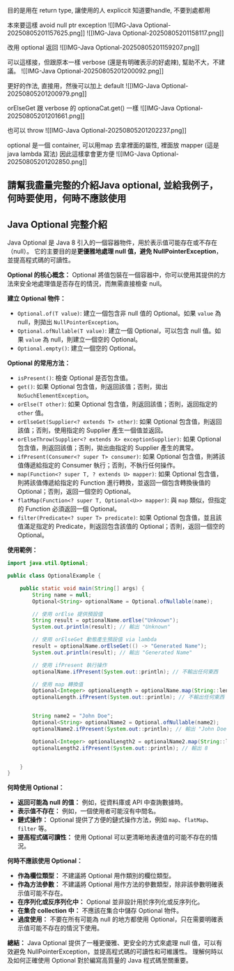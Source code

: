 
目的是用在 return type, 讓使用的人 expliccit 知道要handle, 不要到處都用


本來要這樣 avoid null ptr exception
![[IMG-Java Optional-20250805201157625.png]]
![[IMG-Java Optional-20250805201158117.png]]




改用 optional 返回
![[IMG-Java Optional-20250805201159207.png]]



可以這樣接，但跟原本一樣 verbose (還是有明確表示的好處辣), 幫助不大，不建議。
![[IMG-Java Optional-20250805201200092.png]]

更好的作法, 直接用，然後可以加上 default
![[IMG-Java Optional-20250805201200979.png]]



orElseGet 跟 verbose 的 optionaCat.get() 一樣
![[IMG-Java Optional-20250805201201661.png]]

也可以 throw
![[IMG-Java Optional-20250805201202237.png]]



optional 是一個 container, 可以用map 去拿裡面的屬性, 裡面放 mapper (這是 java lambda 寫法)
因此這樣拿會更方便
![[IMG-Java Optional-20250805201202850.png]]



請幫我盡量完整的介紹Java optional, 並給我例子，何時要使用，何時不應該使用
---


## Java Optional 完整介紹

Java Optional 是 Java 8 引入的一個容器物件，用於表示值可能存在或不存在（null）。
它的主要目的是**更優雅地處理 null 值，避免 NullPointerException**，並提高程式碼的可讀性。

**Optional 的核心概念：**
Optional 將值包裝在一個容器中，你可以使用其提供的方法來安全地處理值是否存在的情況，而無需直接檢查 null。



**建立 Optional 物件：**
* `Optional.of(T value)`: 建立一個包含非 null 值的 Optional。如果 `value` 為 null，則拋出 `NullPointerException`。
* `Optional.ofNullable(T value)`: 建立一個 Optional，可以包含 null 值。如果 `value` 為 null，則建立一個空的 Optional。
* `Optional.empty()`: 建立一個空的 Optional。

**Optional 的常用方法：**

* `isPresent()`:  檢查 Optional 是否包含值。
* `get()`:  如果 Optional 包含值，則返回該值；否則，拋出 `NoSuchElementException`。
* `orElse(T other)`:  如果 Optional 包含值，則返回該值；否則，返回指定的 `other` 值。
* `orElseGet(Supplier<? extends T> other)`:  如果 Optional 包含值，則返回該值；否則，使用指定的 Supplier 產生一個值並返回。
* `orElseThrow(Supplier<? extends X> exceptionSupplier)`: 如果 Optional 包含值，則返回該值；否則，拋出由指定的 Supplier 產生的異常。
* `ifPresent(Consumer<? super T> consumer)`: 如果 Optional 包含值，則將該值傳遞給指定的 Consumer 執行；否則，不執行任何操作。
* `map(Function<? super T, ? extends U> mapper)`: 如果 Optional 包含值，則將該值傳遞給指定的 Function 進行轉換，並返回一個包含轉換後值的 Optional；否則，返回一個空的 Optional。
* `flatMap(Function<? super T, Optional<U>> mapper)`:  與 `map` 類似，但指定的 Function 必須返回一個 Optional。
* `filter(Predicate<? super T> predicate)`:  如果 Optional 包含值，並且該值滿足指定的 Predicate，則返回包含該值的 Optional；否則，返回一個空的 Optional。


**使用範例：**

```java
import java.util.Optional;

public class OptionalExample {

    public static void main(String[] args) {
        String name = null;
        Optional<String> optionalName = Optional.ofNullable(name);

        // 使用 orElse 提供預設值
        String result = optionalName.orElse("Unknown");
        System.out.println(result); // 輸出 "Unknown"

        // 使用 orElseGet 動態產生預設值 via lambda
        result = optionalName.orElseGet(() -> "Generated Name");
        System.out.println(result); // 輸出 "Generated Name"

        // 使用 ifPresent 執行操作
        optionalName.ifPresent(System.out::println); // 不輸出任何東西

        // 使用 map 轉換值
        Optional<Integer> optionalLength = optionalName.map(String::length);
        optionalLength.ifPresent(System.out::println); // 不輸出任何東西


        String name2 = "John Doe";
        Optional<String> optionalName2 = Optional.ofNullable(name2);
        optionalName2.ifPresent(System.out::println); // 輸出 "John Doe"

        Optional<Integer> optionalLength2 = optionalName2.map(String::length);
        optionalLength2.ifPresent(System.out::println); // 輸出 8


    }
}

```


**何時使用 Optional：**
* **返回可能為 null 的值：**  例如，從資料庫或 API 中查詢數據時。
* **表示值不存在：**  例如，一個使用者可能沒有中間名。
* **鏈式操作：**  Optional 提供了方便的鏈式操作方法，例如 `map`、`flatMap`、`filter` 等。
* **提高程式碼可讀性：**  使用 Optional 可以更清晰地表達值的可能不存在的情況。


**何時不應該使用 Optional：**
* **作為欄位類型：**  不建議將 Optional 用作類別的欄位類型。
* **作為方法參數：**  不建議將 Optional 用作方法的參數類型，除非該參數明確表示值可能不存在。
* **在序列化或反序列化中：** Optional 並非設計用於序列化或反序列化。
* **在集合 collection 中：**  不應該在集合中儲存 Optional 物件。
* **過度使用：**  不要在所有可能為 null 的地方都使用 Optional，只在需要明確表示值可能不存在的情況下使用。


**總結：**
Java Optional 提供了一種更優雅、更安全的方式來處理 null 值，可以有效避免 NullPointerException，並提高程式碼的可讀性和可維護性。  理解何時以及如何正確使用 Optional 對於編寫高質量的 Java 程式碼至關重要。


